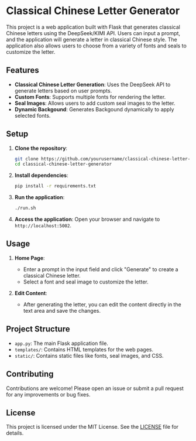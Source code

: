 # Classical Chinese Letter Generator

This project is a web application built with Flask that generates classical Chinese letters using the DeepSeek/KIMI API. Users can input a prompt, and the application will generate a letter in classical Chinese style. The application also allows users to choose from a variety of fonts and seals to customize the letter.

## Features

- **Classical Chinese Letter Generation**: Uses the DeepSeek API to generate letters based on user prompts.
- **Custom Fonts**: Supports multiple fonts for rendering the letter.
- **Seal Images**: Allows users to add custom seal images to the letter.
- **Dynamic Backgound**: Generates Backgound dynamically to apply selected fonts.

## Setup

1. **Clone the repository**:
   ```bash
   git clone https://github.com/yourusername/classical-chinese-letter-generator.git
   cd classical-chinese-letter-generator
   ```

2. **Install dependencies**:
   ```bash
   pip install -r requirements.txt
   ```

3. **Run the application**:
   ```bash
   ./run.sh
   ```

4. **Access the application**:
   Open your browser and navigate to `http://localhost:5002`.

## Usage

1. **Home Page**:
   - Enter a prompt in the input field and click "Generate" to create a classical Chinese letter.
   - Select a font and seal image to customize the letter.

2. **Edit Content**:
   - After generating the letter, you can edit the content directly in the text area and save the changes.

## Project Structure

- `app.py`: The main Flask application file.
- `templates/`: Contains HTML templates for the web pages.
- `static/`: Contains static files like fonts, seal images, and CSS.

## Contributing

Contributions are welcome! Please open an issue or submit a pull request for any improvements or bug fixes.

## License

This project is licensed under the MIT License. See the [LICENSE](LICENSE) file for details. 